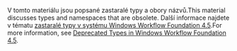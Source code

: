 <span data-ttu-id="23d7c-101">V tomto materiálu jsou popsané zastaralé typy a obory názvů.</span><span class="sxs-lookup"><span data-stu-id="23d7c-101">This material discusses types and namespaces that are obsolete.</span></span> <span data-ttu-id="23d7c-102">Další informace najdete v tématu [zastaralé typy v systému Windows Workflow Foundation 4.5](http://aka.ms/wfdeprecatedtypes).</span><span class="sxs-lookup"><span data-stu-id="23d7c-102">For more information, see [Deprecated Types in Windows Workflow Foundation 4.5](http://aka.ms/wfdeprecatedtypes).</span></span>